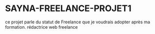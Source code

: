 # SAYNA-FREELANCE-PROJET1
ce projet parle du statut de Freelance que je voudrais adopter après ma formation. 
rédactrice web freelance
